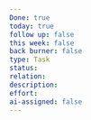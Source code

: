 ```yaml
---
Done: true
today: true
follow up: false
this week: false
back burner: false
type: Task
status:
relation:
description:
effort:
ai-assigned: false
---
```

